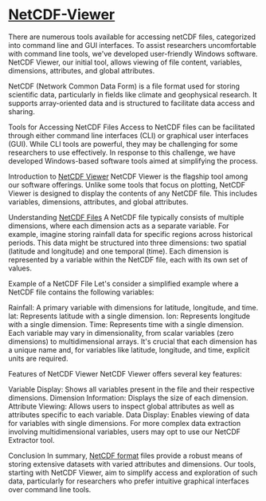 # <a href="https://agrimetsoft.com/netcdf-viewer">NetCDF-Viewer</a>
There are numerous tools available for accessing netCDF files, categorized into command line and GUI interfaces. To assist researchers uncomfortable with command line tools, we've developed user-friendly Windows software. NetCDF Viewer, our initial tool, allows viewing of file content, variables, dimensions, attributes, and global attributes.

NetCDF (Network Common Data Form) is a file format used for storing scientific data, particularly in fields like climate and geophysical research. It supports array-oriented data and is structured to facilitate data access and sharing.

Tools for Accessing NetCDF Files
Access to NetCDF files can be facilitated through either command line interfaces (CLI) or graphical user interfaces (GUI). While CLI tools are powerful, they may be challenging for some researchers to use effectively. In response to this challenge, we have developed Windows-based software tools aimed at simplifying the process.

Introduction to <a href="https://agrimetsoft.com/netcdf-viewer">NetCDF Viewer</a>
NetCDF Viewer is the flagship tool among our software offerings. Unlike some tools that focus on plotting, NetCDF Viewer is designed to display the contents of any NetCDF file. This includes variables, dimensions, attributes, and global attributes.

Understanding <a href="https://agrimetsoft.com/open_nc_file_for_coordinates">NetCDF Files</a>
A NetCDF file typically consists of multiple dimensions, where each dimension acts as a separate variable. For example, imagine storing rainfall data for specific regions across historical periods. This data might be structured into three dimensions: two spatial (latitude and longitude) and one temporal (time). Each dimension is represented by a variable within the NetCDF file, each with its own set of values.

Example of a NetCDF File
Let's consider a simplified example where a NetCDF file contains the following variables:

Rainfall: A primary variable with dimensions for latitude, longitude, and time.
lat: Represents latitude with a single dimension.
lon: Represents longitude with a single dimension.
Time: Represents time with a single dimension.
Each variable may vary in dimensionality, from scalar variables (zero dimensions) to multidimensional arrays. It's crucial that each dimension has a unique name and, for variables like latitude, longitude, and time, explicit units are required.

Features of NetCDF Viewer
NetCDF Viewer offers several key features:

Variable Display: Shows all variables present in the file and their respective dimensions.
Dimension Information: Displays the size of each dimension.
Attribute Viewing: Allows users to inspect global attributes as well as attributes specific to each variable.
Data Display: Enables viewing of data for variables with single dimensions.
For more complex data extraction involving multidimensional variables, users may opt to use our NetCDF Extractor tool.

Conclusion
In summary, <a href="https://agrimetsoft.com/open_nc_file_for_coordinates">NetCDF format</a> files provide a robust means of storing extensive datasets with varied attributes and dimensions. Our tools, starting with NetCDF Viewer, aim to simplify access and exploration of such data, particularly for researchers who prefer intuitive graphical interfaces over command line tools.
